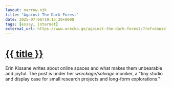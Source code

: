 ```yaml
---
layout: narrow.njk
title: "Against The Dark Forest"
date: 2025-07-06T19:15:20+0000
tags: [essay, internet]
external_url: https://www.wrecka.ge/against-the-dark-forest/?ref=daniel.pizza
---
```


<h1><a href="{{ external_url }}">{{ title }}</a></h1>

Erin Kissane writes about online spaces and what makes them unbearable and joyful. The post is under her _wreckage/salvage_ moniker, a "tiny studio and display case for small research projects and long-form explorations."
